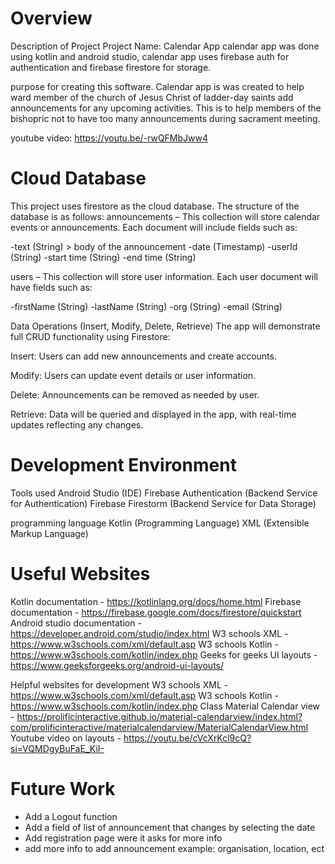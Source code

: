 # Overview


Description of Project
Project Name: Calendar App
calendar app was done using kotlin and android studio, calendar app uses firebase auth 
for authentication and firebase firestore for storage. 

purpose for creating this software.
Calendar app is was created to help ward member of the church of Jesus Christ of ladder-day saints add announcements for any upcoming activities.
This is to help members of the bishopric not to have too many announcements during sacrament meeting.

youtube video: https://youtu.be/-rwQFMbJww4
# Cloud Database
This project uses firestore as the cloud database.
The structure of the database is as follows:
announcements – This collection will store calendar events or announcements. Each document will include fields such as:

-text (String) > body of the announcement
-date (Timestamp)
-userId (String)
-start time (String)
-end time (String)

users – This collection will store user information. Each user document will have fields such as:

-firstName (String)
-lastName (String)
-org (String)
-email (String)


Data Operations (Insert, Modify, Delete, Retrieve)
The app will demonstrate full CRUD functionality using Firestore:

Insert: Users can add new announcements and create accounts.

Modify: Users can update event details or user information.

Delete: Announcements can be removed as needed by user.

Retrieve: Data will be queried and displayed in the app, with real-time updates reflecting any changes.

# Development Environment

Tools used
Android Studio (IDE)
Firebase Authentication (Backend Service for Authentication)
Firebase Firestorm (Backend Service for Data Storage)

programming language
Kotlin (Programming Language)
XML  (Extensible Markup Language)

# Useful Websites
Kotlin documentation - https://kotlinlang.org/docs/home.html
Firebase documentation - https://firebase.google.com/docs/firestore/quickstart
Android studio documentation - https://developer.android.com/studio/index.html
W3 schools XML - https://www.w3schools.com/xml/default.asp
W3 schools Kotlin - https://www.w3schools.com/kotlin/index.php
Geeks for geeks UI layouts - https://www.geeksforgeeks.org/android-ui-layouts/

Helpful websites for development
W3 schools XML - https://www.w3schools.com/xml/default.asp
W3 schools Kotlin - https://www.w3schools.com/kotlin/index.php
Class Material Calendar view - https://prolificinteractive.github.io/material-calendarview/index.html?com/prolificinteractive/materialcalendarview/MaterialCalendarView.html
Youtube video on layouts - https://youtu.be/cVcXrKcl9cQ?si=VQMDgyBuFaE_KiI-
# Future Work

- Add a Logout function 
- Add a field of list of announcement that changes by selecting the date 
- Add registration page were it asks for more info 
- add more info to add announcement example: organisation, location, ect
